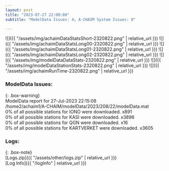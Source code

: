 ```yaml
---
layout: post
title: "2023-07-27 22:00:00"
subtitle: "ModelData Issues: 4; A-CHAIM System Issues: 0"

---
```


![]({{ "/assets/img/achaimDataStatsShort-2320822.png" | relative_url }})
![]({{ "/assets/img/achaimDataStatsLong00-2320822.png" | relative_url }})
![]({{ "/assets/img/achaimDataStatsLong01-2320822.png" | relative_url }})
![]({{ "/assets/img/achaimDataStatsLong02-2320822.png" | relative_url }})
![]({{ "/assets/img/modelDataDataStats-2320822.png" | relative_url }})
![]({{ "/assets/img/modelDataStationStats-2320822.png" | relative_url }})
![]({{ "/assets/img/achaimRunTime-2320822.png" | relative_url }})


### ModelData Issues:  
  
{: .box-warning}  
 ModelData report for 27-Jul-2023 22:15:08   
 /home2/achaim1/A-CHAIM/modelData/2023/208/22/modelData.mat   
 0% of all possible stations for IONO were downloaded. x891   
 0% of all possible stations for KASI were downloaded. x3896   
 0% of all possible stations for QGN were downloaded. x16   
 0% of all possible stations for KARTVERKET were downloaded. x3605   
  


### Logs:  
  
{: .box-note}  
[Logs.zip]({{ "/assets/other/logs.zip" | relative_url }})  
[Log Info]({{ "/logInfo" | relative_url }})  
